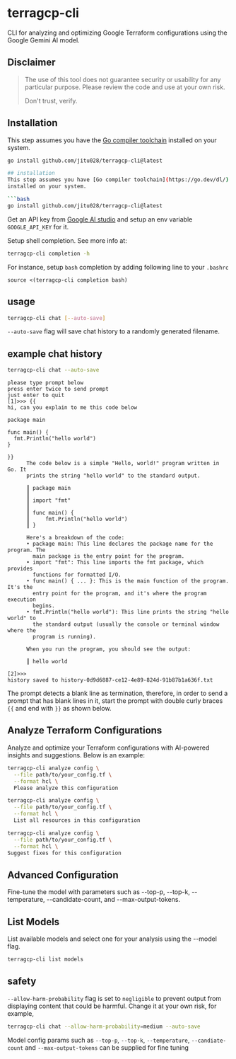 # terragcp-cli
CLI for analyzing and optimizing Google Terraform configurations using the Google Gemini AI model.

## Disclaimer
> The use of this tool does not guarantee security or usability for any particular purpose. Please review the code and use at your own risk.
>
> Don't trust, verify.

## Installation
This step assumes you have the [Go compiler toolchain](https://go.dev/dl/) installed on your system.

```bash
go install github.com/jitu028/terragcp-cli@latest

## installation
This step assumes you have [Go compiler toolchain](https://go.dev/dl/)
installed on your system.

```bash
go install github.com/jitu028/terragcp-cli@latest
```

Get an API key from [Google AI studio](https://makersuite.google.com/app/apikey)
and setup an env variable `GOOGLE_API_KEY` for it.

Setup shell completion. See more info at:
```bash
terragcp-cli completion -h
```

For instance, setup `bash` completion by adding following line to your `.bashrc`
```text
source <(terragcp-cli completion bash)
```

## usage
```bash
terragcp-cli chat [--auto-save]
```
`--auto-save` flag will save chat history to a randomly generated filename.

## example chat history

```bash
terragcp-cli chat --auto-save
```
```text
please type prompt below
press enter twice to send prompt
just enter to quit
[1]>>> {{
hi, can you explain to me this code below

package main

func main() {
  fmt.Println("hello world")
}

}}
      The code below is a simple "Hello, world!" program written in Go. It
      prints the string "hello world" to the standard output.

      ┃ package main
      ┃ 
      ┃ import "fmt"
      ┃ 
      ┃ func main() {
      ┃     fmt.Println("hello world")
      ┃ }

      Here's a breakdown of the code:
      • package main: This line declares the package name for the program. The
        main package is the entry point for the program.
      • import "fmt": This line imports the fmt package, which provides
        functions for formatted I/O.
      • func main() { ... }: This is the main function of the program. It's the
        entry point for the program, and it's where the program execution
        begins.
      • fmt.Println("hello world"): This line prints the string "hello world" to
        the standard output (usually the console or terminal window where the
        program is running).

      When you run the program, you should see the output:

      ┃ hello world

[2]>>> 
history saved to history-0d9d6887-ce12-4e89-824d-91b87b1a636f.txt
```

The prompt detects a blank line as termination, therefore, in order to send a prompt
that has blank lines in it, start the prompt with double curly braces `{{` and end
with `}}` as shown below.







## Analyze Terraform Configurations
Analyze and optimize your Terraform configurations with AI-powered insights and suggestions.
Below is an example:
```bash
terragcp-cli analyze config \
  --file path/to/your_config.tf \
  --format hcl \
  Please analyze this configuration
```

```bash
terragcp-cli analyze config \
  --file path/to/your_config.tf \
  --format hcl \
  List all resources in this configuration
```

```bash
terragcp-cli analyze config \
  --file path/to/your_config.tf \
  --format hcl \
Suggest fixes for this configuration
```

## Advanced Configuration
Fine-tune the model with parameters such as --top-p, --top-k, --temperature, --candidate-count, and --max-output-tokens.

## List Models
List available models and select one for your analysis using the --model flag.

```bash
terragcp-cli list models
```

## safety
`--allow-harm-probability` flag is set to `negligible` to prevent output from
displaying content that could be harmful. Change it at your own risk, for example,
```bash
terragcp-cli chat --allow-harm-probability=medium --auto-save
```

Model config params such as `--top-p`, `--top-k`, `--temperature`, `--candiate-count` and 
`--max-output-tokens` can be supplied for fine tuning

